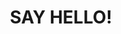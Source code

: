 ---
title : "SAY HELLO!"
bg_image: "images/backgrounds/contact-us-bg.jpg"
form_action: "https://getform.io/f/4945a09b-bec2-47bf-84c5-9cd42e82e86d" # works with https://formspree
name: "Name"
email: "Email"
message: "Message"
submit: "Submit"


# custom style
custom_class: "" 
custom_attributes: "" 
custom_css: ""
---
